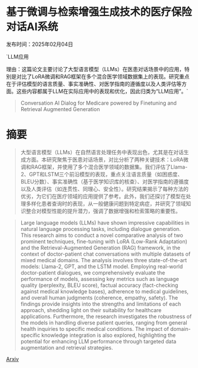 # 基于微调与检索增强生成技术的医疗保险对话AI系统

发布时间：2025年02月04日

`LLM应用

理由：这篇论文主要讨论了大型语言模型（LLMs）在医患对话场景中的应用，特别是对比了LoRA微调和RAG框架在多个混合医学领域数据集上的表现。研究重点在于评估模型的语言质量、事实准确性、对医学指南的遵循度以及人类评估等方面。这些内容都属于LLM在实际应用中的表现和优化，因此归类为“LLM应用”。`

> Conversation AI Dialog for Medicare powered by Finetuning and Retrieval Augmented Generation

# 摘要

> 大型语言模型（LLMs）在自然语言处理任务中表现出色，尤其是在对话生成方面。本研究聚焦于医患对话场景，对比分析了两种关键技术：LoRA微调和RAG框架，并使用了多个混合医学领域的数据集。我们评估了Llama-2、GPT和LSTM三个前沿模型的表现，重点关注语言质量（如困惑度、BLEU分数）、事实准确性（基于医学知识库的核查）、对医学指南的遵循度以及人类评估（如连贯性、同理心、安全性）。研究结果揭示了每种方法的优劣，为它们在医疗领域的应用提供了参考。此外，我们还探讨了模型在处理多样化患者查询时的表现，从一般健康问题到特定病症，并研究了领域知识整合对模型性能的提升潜力，强调了数据增强和检索策略的重要性。

> Large language models (LLMs) have shown impressive capabilities in natural language processing tasks, including dialogue generation. This research aims to conduct a novel comparative analysis of two prominent techniques, fine-tuning with LoRA (Low-Rank Adaptation) and the Retrieval-Augmented Generation (RAG) framework, in the context of doctor-patient chat conversations with multiple datasets of mixed medical domains. The analysis involves three state-of-the-art models: Llama-2, GPT, and the LSTM model. Employing real-world doctor-patient dialogues, we comprehensively evaluate the performance of models, assessing key metrics such as language quality (perplexity, BLEU score), factual accuracy (fact-checking against medical knowledge bases), adherence to medical guidelines, and overall human judgments (coherence, empathy, safety). The findings provide insights into the strengths and limitations of each approach, shedding light on their suitability for healthcare applications. Furthermore, the research investigates the robustness of the models in handling diverse patient queries, ranging from general health inquiries to specific medical conditions. The impact of domain-specific knowledge integration is also explored, highlighting the potential for enhancing LLM performance through targeted data augmentation and retrieval strategies.

[Arxiv](https://arxiv.org/abs/2502.02249)
